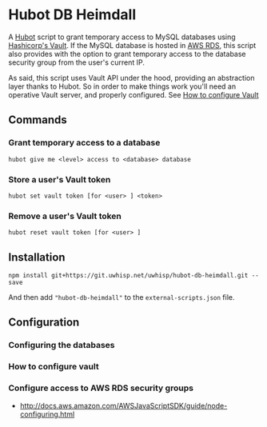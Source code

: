 # Hubot DB Heimdall

A [Hubot](https://hubot.github.com/) script to grant temporary access to MySQL databases using [Hashicorp's Vault](https://vaultproject.io). If the MySQL database is hosted in [AWS RDS](http://aws.amazon.com/rds/), this script also provides with the option to grant temporary access to the database security group from the user's current IP.

As said, this script uses Vault API under the hood, providing an abstraction layer thanks to Hubot. So in order to make things work you'll need an operative Vault server, and properly configured. See [How to configure Vault](#how-to-configure-vault)

## Commands

### Grant temporary access to a database

`hubot give me <level> access to <database> database`

### Store a user's Vault token

`hubot set vault token [for <user> ] <token>`

### Remove a user's Vault token

`hubot reset vault token [for <user> ]`

## Installation

`npm install git+https://git.uwhisp.net/uwhisp/hubot-db-heimdall.git --save`

And then add `"hubot-db-heimdall"` to the `external-scripts.json` file.

## Configuration

### Configuring the databases

### How to configure vault

### Configure access to AWS RDS security groups

- http://docs.aws.amazon.com/AWSJavaScriptSDK/guide/node-configuring.html


